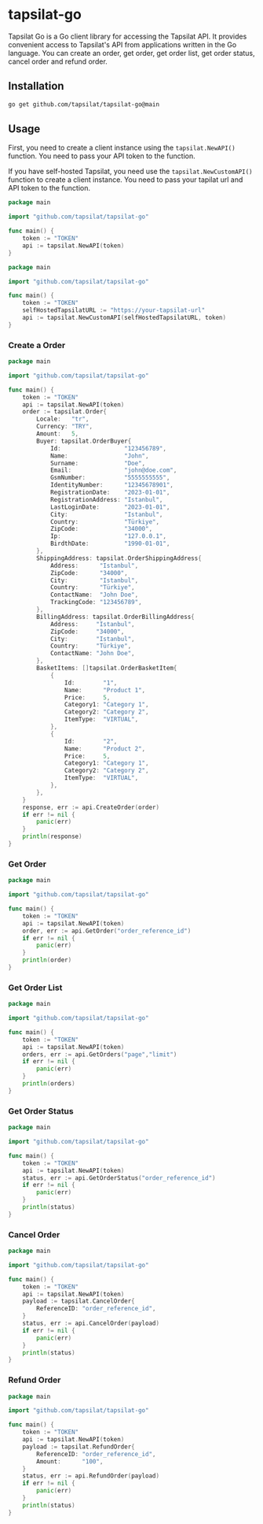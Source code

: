 # tapsilat-go
Tapsilat Go is a Go client library for accessing the Tapsilat API. It provides convenient access to Tapsilat's API from applications written in the Go language.
You can create an order, get order, get order list, get order status, cancel order and refund order.

## Installation

```bash
go get github.com/tapsilat/tapsilat-go@main
```

## Usage

First, you need to create a client instance using the `tapsilat.NewAPI()` function. You need to pass your API token to the function.

If you have self-hosted Tapsilat, you need use the `tapsilat.NewCustomAPI()` function to create a client instance. You need to pass your tapilat url and API token to the function.
```go
package main

import "github.com/tapsilat/tapsilat-go"

func main() {
	token := "TOKEN"
	api := tapsilat.NewAPI(token)
}
```

```go
package main

import "github.com/tapsilat/tapsilat-go"

func main() {
	token := "TOKEN"
	selfHostedTapsilatURL := "https://your-tapsilat-url"
	api := tapsilat.NewCustomAPI(selfHostedTapsilatURL, token)
}
```

### Create a Order


```go
package main

import "github.com/tapsilat/tapsilat-go"

func main() {
	token := "TOKEN"
	api := tapsilat.NewAPI(token)
	order := tapsilat.Order{
		Locale:   "tr",
		Currency: "TRY",
		Amount:   5,
		Buyer: tapsilat.OrderBuyer{
			Id:                  "123456789",
			Name:                "John",
			Surname:             "Doe",
			Email:               "john@doe.com",
			GsmNumber:           "5555555555",
			IdentityNumber:      "12345678901",
			RegistrationDate:    "2023-01-01",
			RegistrationAddress: "Istanbul",
			LastLoginDate:       "2023-01-01",
			City:                "Istanbul",
			Country:             "Türkiye",
			ZipCode:             "34000",
			Ip:                  "127.0.0.1",
			BirdthDate:          "1990-01-01",
		},
		ShippingAddress: tapsilat.OrderShippingAddress{
			Address:      "Istanbul",
			ZipCode:      "34000",
			City:         "Istanbul",
			Country:      "Türkiye",
			ContactName:  "John Doe",
			TrackingCode: "123456789",
		},
		BillingAddress: tapsilat.OrderBillingAddress{
			Address:     "Istanbul",
			ZipCode:     "34000",
			City:        "Istanbul",
			Country:     "Türkiye",
			ContactName: "John Doe",
		},
		BasketItems: []tapsilat.OrderBasketItem{
			{
				Id:        "1",
				Name:      "Product 1",
				Price:     5,
				Category1: "Category 1",
				Category2: "Category 2",
				ItemType:  "VIRTUAL",
			},
			{
				Id:        "2",
				Name:      "Product 2",
				Price:     5,
				Category1: "Category 1",
				Category2: "Category 2",
				ItemType:  "VIRTUAL",
			},
		},
	}
	response, err := api.CreateOrder(order)
	if err != nil {
		panic(err)
	}
	println(response)
}
```


### Get Order

```go
package main

import "github.com/tapsilat/tapsilat-go"

func main() {
	token := "TOKEN"
	api := tapsilat.NewAPI(token)
	order, err := api.GetOrder("order_reference_id")
	if err != nil {
		panic(err)
	}
	println(order)
}

```

### Get Order List

```go
package main

import "github.com/tapsilat/tapsilat-go"

func main() {
	token := "TOKEN"
	api := tapsilat.NewAPI(token)
	orders, err := api.GetOrders("page","limit")
	if err != nil {
		panic(err)
	}
	println(orders)
}

```

### Get Order Status

```go
package main

import "github.com/tapsilat/tapsilat-go"

func main() {
	token := "TOKEN"
	api := tapsilat.NewAPI(token)
	status, err := api.GetOrderStatus("order_reference_id")
	if err != nil {
		panic(err)
	}
	println(status)
}

```

### Cancel Order

```go
package main

import "github.com/tapsilat/tapsilat-go"

func main() {
	token := "TOKEN"
	api := tapsilat.NewAPI(token)
	payload := tapsilat.CancelOrder{
		ReferenceID: "order_reference_id",
	}
	status, err := api.CancelOrder(payload)
	if err != nil {
		panic(err)
	}
	println(status)
}

```

### Refund Order

```go
package main

import "github.com/tapsilat/tapsilat-go"

func main() {
	token := "TOKEN"
	api := tapsilat.NewAPI(token)
	payload := tapsilat.RefundOrder{
		ReferenceID: "order_reference_id",
		Amount:      "100",
	}
	status, err := api.RefundOrder(payload)
	if err != nil {
		panic(err)
	}
	println(status)
}

```
